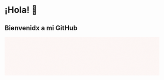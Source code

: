 # ¡Hola! 👋
## Bienvenidx a mi GitHub
<img src="https://github.com/CristiDatas/DataScience/blob/master/others/git_images/portada.gif">



<!--
# ¡Hola! 👋





<img src="https://diocesanos.es/blogs/equipotic/wp-content/uploads/sites/2/2020/06/banner_1_opt2.gif">

<p>&nbsp;</p>
<p><a href="https://github.com/CristiDatas/heroku_mental_gym/blob/main/api.py" title="API mental gym">API</a></p>






**CristiDatas/CristiDatas** is a ✨ _special_ ✨ repository because its `README.md` (this file) appears on your GitHub profile.

Here are some ideas to get you started:

- 🔭 I’m currently working on ...
- 🌱 I’m currently learning ...
- 👯 I’m looking to collaborate on ...
- 🤔 I’m looking for help with ...
- 💬 Ask me about ...
- 📫 How to reach me: ...
- 😄 Pronouns: ...
- ⚡ Fun fact: ...
-->
